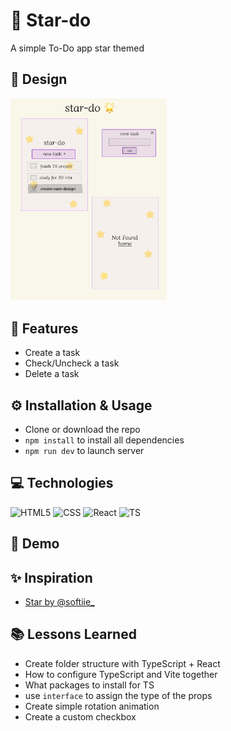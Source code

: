 # 🌟 Star-do

A simple To-Do app star themed

## 🎨 Design

<img src="./public/design.jpg" alt="sketch of the app" width="250px">

## 🎯 Features

- Create a task
- Check/Uncheck a task
- Delete a task

## ⚙️ Installation & Usage

- Clone or download the repo
- `npm install` to install all dependencies
- `npm run dev` to launch server

## 💻 Technologies

![HTML5](https://img.shields.io/badge/HTML5-E34F26?style=for-the-badge&logo=html5&logoColor=white)
![CSS](https://img.shields.io/badge/CSS3-1572B6?style=for-the-badge&logo=css3&logoColor=white)
![React](https://img.shields.io/badge/React-20232A?style=for-the-badge&logo=react&logoColor=61DAFB)
![TS](https://img.shields.io/badge/TypeScript-007ACC?style=for-the-badge&logo=typescript&logoColor=white)

## 👀 Demo

## ✨ Inspiration

- [Star by @softiie\_](https://picsart.com/i/343808251035211?_branch_match_id=1170471212046291557&_branch_referrer=H4sIAAAAAAAAA8soKSkottLXL8hMLk4sKtFLLCjQy8nMy9avcPFMCvUz93HMSgIAcknNFiQAAAA%3D)

## 📚 Lessons Learned

- Create folder structure with TypeScript + React
- How to configure TypeScript and Vite together
- What packages to install for TS
- use `interface` to assign the type of the props
- Create simple rotation animation
- Create a custom checkbox
